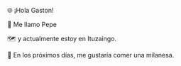 🌐 ¡Hola Gaston!

👋 Me llamo Pepe

🗺️ y actualmente estoy en Ituzaingo.

📆 En los próximos días, me gustaría comer una milanesa.
